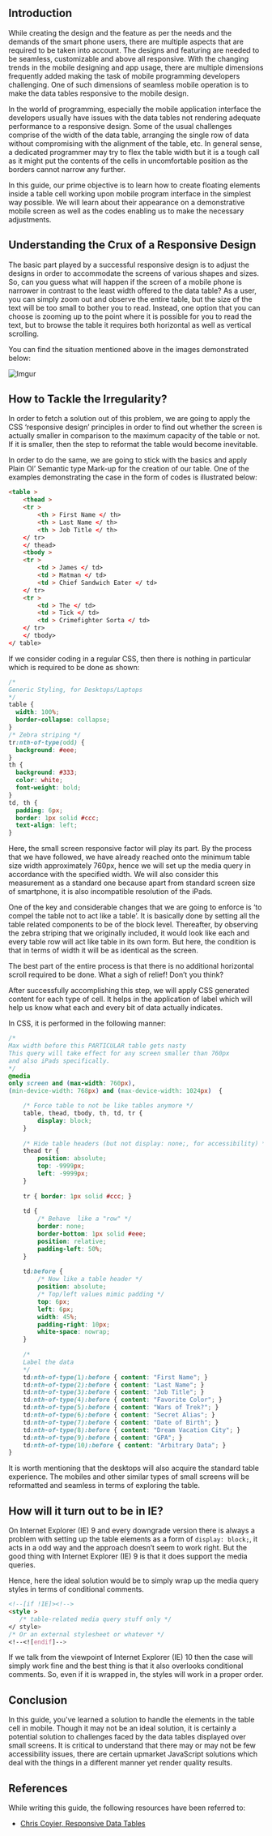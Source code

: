 ## Introduction
While creating the design and the feature as per the needs and the demands of the smart phone users, there are multiple aspects that are required to be taken into account. The designs and featuring are needed to be seamless, customizable and above all responsive. With the changing trends in the mobile designing and app usage, there are multiple dimensions frequently added making the task of mobile programming developers challenging. One of such dimensions of seamless mobile operation is to make the data tables responsive to the mobile design. 

In the world of programming, especially the mobile application interface the developers usually have issues with the data tables not rendering adequate performance to a responsive design. Some of the usual challenges comprise of the width of the data table, arranging the single row of data without compromising with the alignment of the table, etc. In general sense, a dedicated programmer may try to flex the table width but it is a tough call as it might put the contents of the cells in uncomfortable position as the borders cannot narrow any further. 

In this guide, our prime objective is to learn how to create floating elements inside a table cell working upon mobile program interface in the simplest way possible. We will learn about their appearance on a demonstrative mobile screen as well as the codes enabling us to make the necessary adjustments. 

## Understanding the Crux of a Responsive Design 
The basic part played by a successful responsive design is to adjust the designs in order to accommodate the screens of various shapes and sizes. So, can you guess what will happen if the screen of a mobile phone is narrower in contrast to the least width offered to the data table? 
As a user, you can simply zoom out and observe the entire table, but the size of the text will be too small to bother you to read. Instead, one option that you can choose is zooming up to the point where it is possible for you to read the text, but to browse the table it requires both horizontal as well as vertical scrolling. 

You can find the situation mentioned above in the images demonstrated below:

![Imgur](https://i.imgur.com/XC1ZDOi.png)

## How to Tackle the Irregularity? 
In order to fetch a solution out of this problem, we are going to apply the CSS ‘responsive design’ principles in order to find out whether the screen is actually smaller in comparison to the maximum capacity of the table or not. If it is smaller, then the step to reformat the table would become inevitable. 

In order to do the same, we are going to stick with the basics and apply Plain Ol’ Semantic type Mark-up for the creation of our table. One of the examples demonstrating the case in the form of codes is illustrated below:


```html
<table >
	<thead >
	<tr >
		<th > First Name </ th>
		<th > Last Name </ th>
		<th > Job Title </ th>
	</ tr>
	</ thead>
	<tbody >
	<tr >
		<td > James </ td>
		<td > Matman </ td>
		<td > Chief Sandwich Eater </ td>
	</ tr>
	<tr >
		<td > The </ td>
		<td > Tick </ td>
		<td > Crimefighter Sorta </ td>
	</ tr>
	</ tbody>
</ table>
```

If we consider coding in a regular CSS, then there is nothing in particular which is required to be done as shown:


```css
/* 
Generic Styling, for Desktops/Laptops 
*/
table { 
  width: 100%; 
  border-collapse: collapse; 
}
/* Zebra striping */
tr:nth-of-type(odd) { 
  background: #eee; 
}
th { 
  background: #333; 
  color: white; 
  font-weight: bold; 
}
td, th { 
  padding: 6px; 
  border: 1px solid #ccc; 
  text-align: left; 
}
```

Here, the small screen responsive factor will play its part. By the process that we have followed, we have already reached onto the minimum table size width approximately 760px, hence we will set up the media query in accordance with the specified width. We will also consider this measurement as a standard one because apart from standard screen size of smartphone, it is also incompatible resolution of the iPads.

One of the key and considerable changes that we are going to enforce is ‘to compel the table not to act like a table’. It is basically done by setting all the table related components to be of the block level. Thereafter, by observing the zebra striping that we originally included, it would look like each and every table row will act like table in its own form. But here, the condition is that in terms of width it will be as identical as the screen. 

The best part of the entire process is that there is no additional horizontal scroll required to be done. What a sigh of relief! Don’t you think? 

After successfully accomplishing this step, we will apply CSS generated content for each type of cell. It helps in the application of label which will help us know what each and every bit of data actually indicates. 

In CSS, it is performed in the following manner: 


```css
/* 
Max width before this PARTICULAR table gets nasty
This query will take effect for any screen smaller than 760px
and also iPads specifically.
*/
@media 
only screen and (max-width: 760px),
(min-device-width: 768px) and (max-device-width: 1024px)  {

	/* Force table to not be like tables anymore */
	table, thead, tbody, th, td, tr { 
		display: block; 
	}
	
	/* Hide table headers (but not display: none;, for accessibility) */
	thead tr { 
		position: absolute;
		top: -9999px;
		left: -9999px;
	}
	
	tr { border: 1px solid #ccc; }
	
	td { 
		/* Behave  like a "row" */
		border: none;
		border-bottom: 1px solid #eee; 
		position: relative;
		padding-left: 50%; 
	}
	
	td:before { 
		/* Now like a table header */
		position: absolute;
		/* Top/left values mimic padding */
		top: 6px;
		left: 6px;
		width: 45%; 
		padding-right: 10px; 
		white-space: nowrap;
	}
	
	/*
	Label the data
	*/
	td:nth-of-type(1):before { content: "First Name"; }
	td:nth-of-type(2):before { content: "Last Name"; }
	td:nth-of-type(3):before { content: "Job Title"; }
	td:nth-of-type(4):before { content: "Favorite Color"; }
	td:nth-of-type(5):before { content: "Wars of Trek?"; }
	td:nth-of-type(6):before { content: "Secret Alias"; }
	td:nth-of-type(7):before { content: "Date of Birth"; }
	td:nth-of-type(8):before { content: "Dream Vacation City"; }
	td:nth-of-type(9):before { content: "GPA"; }
	td:nth-of-type(10):before { content: "Arbitrary Data"; }
}
```

It is worth mentioning that the desktops will also acquire the standard table experience. The mobiles and other similar types of small screens will be reformatted and seamless in terms of exploring the table. 

## How will it turn out to be in IE?
On Internet Explorer (IE) 9 and every downgrade version there is always a problem with setting up the table elements as a form of `display: block;`, it acts in a odd way and the approach doesn’t seem to work right. But the good thing with Internet Explorer (IE) 9 is that it does support the media queries. 

Hence, here the ideal solution would be to simply wrap up the media query styles in terms of conditional comments.


```html
<!--[if !IE]><!-->
<style >
   /* table-related media query stuff only */
</ style>
/* Or an external stylesheet or whatever */
<!--<![endif]-->
```

If we talk from the viewpoint of Internet Explorer (IE) 10 then the case will simply work fine and the best thing is that it also overlooks conditional comments. So, even if it is wrapped in, the styles will work in a proper order. 

## Conclusion
In this guide, you've learned a solution to handle the elements in the table cell in mobile. Though it may not be an ideal solution, it is certainly a potential solution to challenges faced by the data tables displayed over small screens. It is critical to understand that there may or may not be few accessibility issues, there are certain upmarket JavaScript solutions which deal with the things in a different manner yet render quality results. 

## References
While writing this guide, the following resources have been referred to:
- [Chris Coyier, Responsive Data Tables](https://css-tricks.com/responsive-data-tables/)
